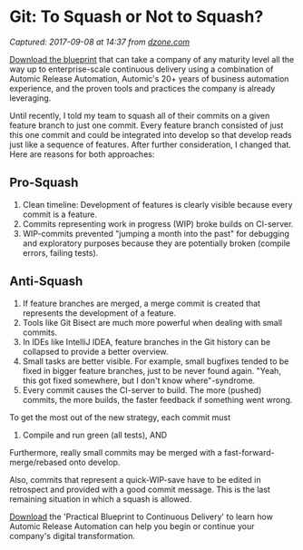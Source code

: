 # Git: To Squash or Not to Squash?

_Captured: 2017-09-08 at 14:37 from [dzone.com](https://dzone.com/articles/git-to-squash-or-not-to-squash?edition=324395&utm_source=Zone%20Newsletter&utm_medium=email&utm_campaign=devops%202017-09-08)_

[Download the blueprint](https://dzone.com/go?i=228233&u=https%3A%2F%2Foffers.automic.com%2Fblueprint-to-continuous-delivery-with-automic-release-automation%3Futm_campaign%3DAMER%252520Online%252520Syndication%252520DZone%252520Platinum%252520Sponsorship%252520Ads%252520JULY-2017%26utm_source%3DDzone%252520Ads%26utm_medium%3DBlueprint%252520to%252520CD) that can take a company of any maturity level all the way up to enterprise-scale continuous delivery using a combination of Automic Release Automation, Automic's 20+ years of business automation experience, and the proven tools and practices the company is already leveraging.

Until recently, I told my team to squash all of their commits on a given feature branch to just one commit. Every feature branch consisted of just this one commit and could be integrated into develop so that develop reads just like a sequence of features. After further consideration, I changed that. Here are reasons for both approaches:

## Pro-Squash

  1. Clean timeline: Development of features is clearly visible because every commit is a feature.
  2. Commits representing work in progress (WIP) broke builds on CI-server.
  3. WIP-commits prevented "jumping a month into the past" for debugging and exploratory purposes because they are potentially broken (compile errors, failing tests).

## Anti-Squash

  1. If feature branches are merged, a merge commit is created that represents the development of a feature.
  2. Tools like Git Bisect are much more powerful when dealing with small commits.
  3. In IDEs like IntelliJ IDEA, feature branches in the Git history can be collapsed to provide a better overview.
  4. Small tasks are better visible. For example, small bugfixes tended to be fixed in bigger feature branches, just to be never found again. "Yeah, this got fixed somewhere, but I don't know where"-syndrome.
  5. Every commit causes the CI-server to build. The more (pushed) commits, the more builds, the faster feedback if something went wrong.

To get the most out of the new strategy, each commit must

  1. Compile and run green (all tests), AND

Furthermore, really small commits may be merged with a fast-forward-merge/rebased onto develop.

Also, commits that represent a quick-WIP-save have to be edited in retrospect and provided with a good commit message. This is the last remaining situation in which a squash is allowed.

[Download](https://dzone.com/go?i=228234&u=https%3A%2F%2Foffers.automic.com%2Fblueprint-to-continuous-delivery-with-automic-release-automation%3Futm_campaign%3DAMER%252520Online%252520Syndication%252520DZone%252520Platinum%252520Sponsorship%252520Ads%252520JULY-2017%26utm_source%3DDzone%252520Ads%26utm_medium%3DBlueprint%252520to%252520CD) the 'Practical Blueprint to Continuous Delivery' to learn how Automic Release Automation can help you begin or continue your company's digital transformation.
